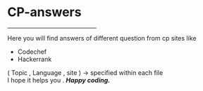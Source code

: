 # CP-answers
<hr width="40%">
Here you will find answers of different question from cp sites like
<ul>
<li>Codechef</li>
<li>Hackerrank</li>
</ul>
( Topic , Language , site ) -> specified within each file  <br>
I hope it helps you .
<strong><em>Happy coding.</em></strong>
